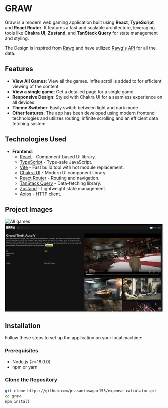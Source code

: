 # GRAW 

Graw is a modern web gaming application built using **React**, **TypeScript** and **React Router**. It features a fast and scalable architecture, leveraging tools like **Chakra UI**, **Zustand**, and **TanStack Query** for state management and styling.

The Design is inspired from [Rawg](https://rawg.io/) and have utilized [Rawg's API]('https://rawg.io/apidocs) for all the data.

## Features  

- **View All Games**: View all the games. Infite scroll is added to for efficient viewing of the content
- **View a single game**: Get a detailed page for a single game
- **Responsive Design**: Styled with Chakra UI for a seamless experience on all devices.
- **Theme Switcher**: Easily switch between light and dark mode
- **Other features**: The app has been developed using modern frontend technologies and utilizes routing, infinite scrolling and an efficient data fetching system.

## Technologies Used

- **Frontend**:
  - [React](https://reactjs.org/) - Component-based UI library.
  - [TypeScript](https://www.typescriptlang.org/) - Type-safe JavaScript.
  - [Vite](https://vitejs.dev/) - Fast build tool with hot module replacement.
  - [Chakra UI](https://chakra-ui.com/) - Modern UI component library.
  - [React Router](https://reactrouter.com/) - Routing and navigation.
  - [TanStack Query](https://tanstack.com/query) - Data-fetching library.
  - [Zustand](https://zustand.pmnd.rs/) - Lightweight state management.
  - [Axios](https://axios-http.com/) - HTTP client.

## Project Images
  ![All games](https://github.com/prasanthsagar153/graw/blob/master/src/assets/projectImages/allGames.png)
  ![Simgle game](https://github.com/prasanthsagar153/graw/blob/master/src/assets/projectImages/singleGame.png)

## Installation  

Follow these steps to set up the application on your local machine:  

### Prerequisites  

- Node.js (>=16.0.0)  
- npm or yarn  

### Clone the Repository  

```bash  
git clone https://github.com/prasanthsagar153/expense-calculator.git  
cd graw
npm install
